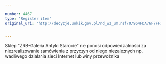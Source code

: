 ```yaml
---

number: 4467
type: 'Register item'
original_uri: 'http://decyzje.uokik.gov.pl/nd_wz_um.nsf/0/964FDA76F7FF176BC1257B49003FAEAA?OpenDocument'


---
```


Sklep "ZRB-Galeria Antyki Starocie" nie ponosi odpowiedzialności za niezrealizowanie zamówienia z przyczyn od niego niezależnych np. wadliwego działania sieci Internet lub winy przewoźnika
